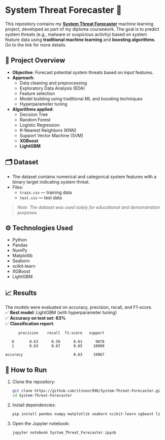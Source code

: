# System Threat Forecaster 🔐

This repository contains my [**System Threat Forecaster**](https://www.kaggle.com/competitions/System-Threat-Forecaster) machine learning project, developed as part of my diploma coursework. The goal is to predict system threats (e.g., malware or suspicious activity) based on system feature data using **traditional machine learning** and **boosting algorithms**. Go to the link for more details.

## 📌 Project Overview

- **Objective**: Forecast potential system threats based on input features.
- **Approach**:
  - Data cleaning and preprocessing
  - Exploratory Data Analysis (EDA)
  - Feature selection
  - Model building using traditional ML and boosting techniques
  - Hyperparameter tuning
- **Algorithms applied**:
  - Decision Tree
  - Random Forest
  - Logistic Regression
  - K-Nearest Neighbors (KNN)
  - Support Vector Machine (SVM)
  - **XGBoost**
  - **LightGBM**

## 🗂 Dataset

- The dataset contains numerical and categorical system features with a binary target indicating system threat.
- Files:
  - `train.csv` — training data
  - `test.csv` — test data

> *Note: The dataset was used solely for educational and demonstration purposes.*

## ⚙️ Technologies Used

- Python
- Pandas
- NumPy
- Matplotlib
- Seaborn
- scikit-learn
- XGBoost
- LightGBM

## 📈 Results

The models were evaluated on accuracy, precision, recall, and F1-score.  
✅ **Best model**: LightGBM (with hyperparameter tuning)  
✅ **Accuracy on test set**: **63%**  
✅ **Classification report**:

          precision    recall  f1-score   support

       0       0.63      0.59      0.61      9878
       1       0.63      0.67      0.65     10089

    accuracy                       0.63     19967


## 🚀 How to Run

1. Clone the repository:
   ```bash
   git clone https://github.com/itznoor998/System-Threat-Forecaster.git
   cd System-Threat-Forecaster
    ```

2. Install dependencies:
    ```bash
    pip install pandas numpy matplotlib seaborn scikit-learn xgboost lightgbm
    ```

3. Open the Jupyter notebook:
    ```bash
    jupyter notebook System_Threat_Forecaster.ipynb
    ```